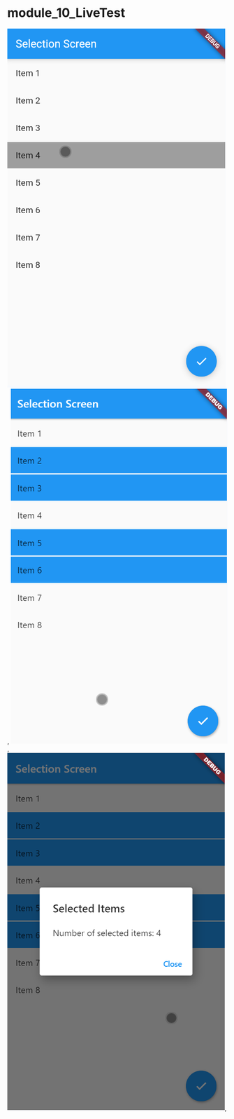 # module_10_LiveTest

![View!](AppView1.png),
![Selected Color Changed!](AppView2.png),
![Counting the selected ones!](AppView3.png),
